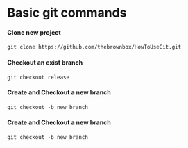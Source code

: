 # Basic git commands
#### Clone new project
```git clone https://github.com/thebrownbox/HowToUseGit.git```
#### Checkout an exist branch 
```git checkout release```
#### Create and Checkout a new branch
```git checkout -b new_branch```
#### Create and Checkout a new branch
```git checkout -b new_branch```
